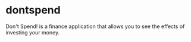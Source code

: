 # dontspend

Don't Spend! is a finance application that allows you to see the effects of investing your money. 
